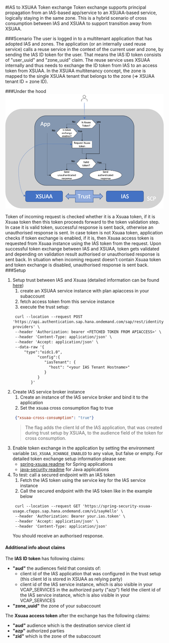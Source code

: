 #IAS to XSUAA Token exchange
Token exchange supports principal propagation from an IAS-based app/service to an XSUAA-based service, logically staying in the same zone.
This is a hybrid scenario of cross consumption between IAS and XSUAA to support transition away from XSUAA.

###Scenario
The user is logged in to a multitenant application that has adopted IAS and zones.
The application (or an internally used reuse service) calls a reuse service in the context of the current user and zone, by sending the IAS ID token for the user. That means the IAS ID token consists of "user_uuid" and "zone_uuid" claim.
The reuse service uses XSUAA internally and thus needs to exchange the ID token from IAS to an access token from XSUAA. 
In the XSUAA multitenancy concept, the zone is mapped to the single XSUAA tenant that belongs to the zone (=> XSUAA tenant ID = zone ID).

###Under the hood
![IAS -> XSUAA token xchange flow diagram](token-xchange.png)

Token of incoming request is checked whether it is a Xsuaa token, if it is Xsuaa token then this token proceeds forward to the token validation step. In case it is valid token, successful response is sent back, otherwise an unauthorised response is sent. 
In case token is not Xsuaa token, application checks if token exchange is enabled, if it is, then Xsuaa access token is requested from Xsuaa instance using the IAS token from the request. Upon successful token exchange between IAS and XSUAA, token gets validated and depending on validation result authorised or unauthorised response is sent back.
In situation when incoming request doesn't contain Xsuaa token and token exchange is disabled, unauthorised response is sent back. 
###Setup
1. Setup trust between IAS and Xsuaa (detailed information can be found [here](https://help.sap.com/viewer/65de2977205c403bbc107264b8eccf4b/Cloud/en-US/161f8f0cfac64c4fa2d973bc5f08a894.html))
   1. create an XSUAA service instance with plan apiaccess in your subaccount
   2. fetch access token from this service instance
   3. execute the trust setup:
   ```shell script
    curl --location --request POST 'https://api.authentication.sap.hana.ondemand.com/sap/rest/identity-providers' \
    --header 'Authorization: bearer <FETCHED TOKEN FROM APIACCESS>' \
    --header 'Content-Type: application/json' \
    --header 'Accept: application/json' \
    --data-raw '{
        "type":"oidc1.0",
              "config":{
                 "iasTenant": {
                   "host": "<your IAS Tenant Hostname>"
                 }
              }
           }'
   ```
2. Create IAS service broker instance
   1. Create an instance of the IAS service broker and bind it to the application
   2. Set the xsuaa cross consumption flag to true
   ```json
    {"xsuaa-cross-consumption": "true"}
    ```
    > The flag adds the client Id of the IAS application, that was created during trust setup by XSUAA, to the audience field of the token for cross consumption.
3. Enable token exchange in the application by setting the environment variable `IAS_XSUAA_XCHANGE_ENABLED` to any value, but false or empty. For detailed token exchange setup information please see:
   - [spring-xsuaa readme](https://github.com/SAP/cloud-security-xsuaa-integration/tree/master/spring-xsuaa#ias-to-xsuaa-token-exchange) for Spring applications
   - [java-security readme](https://github.com/SAP/cloud-security-xsuaa-integration/tree/master/java-security#ias-to-xsuaa-token-exchange) for Java applications
4. To test: call a secured endpoint with an IAS token
    1. Fetch the IAS token using the service key for the IAS service instance
    2. Call the secured endpoint with the IAS token like in the example below
   ```shell script
    curl --location --request GET 'https://spring-security-xsuaa-usage.cfapps.sap.hana.ondemand.com/v1/sayHello' \
    --header 'Authorization: Bearer your.ias.token' \
    --header 'Accept: application/json' \
    --header 'Content-Type: application/json'
   ```
   You should receive an authorised response.
   
#### Additional info about claims
The **IAS ID token** has following claims:
- **"aud"** the audiences field that consists of:
    - client id of the IAS application that was configured in the trust setup (this client Id is stored in XSUAA as relying party)
    - client id of the IAS service instance, which is also visible in your VCAP_SERVICES in the authorized party ("azp") field
the client id of the IAS service instance, which is also visible in your VCAP_SERVICES
- **"zone_uuid"** the zone of your subaccount 

The **Xsuaa access token** after the exchange has the following claims:
- **"aud"** audience which is the destination service client id 
- **"azp"** authorized parties
- **"zid"** which is the zone of the subaccount
